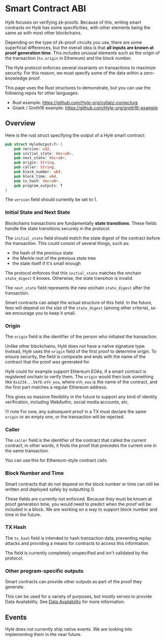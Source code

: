 # Smart Contract ABI

Hylé focuses on verifying zk-proofs. Because of this, writing smart contracts on Hylé has some specificities, with other elements being the same as with most other blockchains.

Depending on the type of zk-proof circuits you use, there are some superficial differences, but the overall idea is that **all inputs are known at proof generation time**. This includes unusual elements such as the origin of the transaction (`tx.origin` in Ethereum) and the block number.

The Hylé protocol enforces several invariants on transactions to maximize security. For this reason, we must specify some of the data within a zero-knowledge proof.

This page uses the Rust structures to demonstrate, but you can use the following repos for other languages:

- Rust example: https://github.com/Hyle-org/collatz-conjecture
- Gnark / Groth16 example: https://github.com/Hyle-org/groth16-example

## Overview

Here is the rust struct specifying the output of a Hylé smart contract:

```rust
pub struct HyleOutput<T> {
    pub version: u32,
    pub initial_state: Vec<u8>,
    pub next_state: Vec<u8>,
    pub origin: String,
    pub caller: String,
    pub block_number: u64,
    pub block_time: u64,
    pub tx_hash: Vec<u8>,
    pub program_outputs: T
}
```

The `version` field should currently be set to 1.

<!-- Inclure diagramme sur le flow d'une preuve ici -->

### Initial State and Next State

Blockchains transactions are fundamentally **state transitions**. These fields handle the state transitions securely in the protocol.  

The `initial_state` field should match the state digest of the contract before the transaction. This could consist of several things, such as:

- the hash of the previous state
- the Merkle root of the previous state tree
- the state itself if it's small enough

The protocol enforces that this `initial_state` matches the onchain `state_digest` it knows. Otherwise, the state transition is invalid.

The `next_state` field represents the new onchain `state_digest` after the transaction.

Smart contracts can adapt the actual structure of this field. In the future, fees will depend on the size of the `state_digest` (among other criteria), so we encourage you to keep it small.

### Origin

The `origin` field is the identifier of the person who initiated the transaction.  

Unlike other blockchains, Hylé does not have a native signature type. Instead, Hylé uses the `origin` field of the first proof to determine origin.
To ensure security, the field is composite and ends with the name of the contract that the proof was generated for.

Hylé could for example support Ethereum EOAs, if a smart contract is registered onchain to verify them. The `origin` would then look something like `0x1234...5678.eth_eoa`, where `eth_eoa` is the name of the contract, and the first part matches a regular Ethereum address.

This gives us massive flexibility in the future to support any kind of identity verification, including WebAuthn, social media accounts, etc.

!!! note
    For now, any subsequent proof in a TX must declare the same `origin` or an empty one, or the transaction will be rejected.

### Caller

The `caller` field is the identifier of the contract that called the current contract; in other words, it finds the proof that precedes the current one in the same transaction.

You can use this for Ethereum-style contract calls.

### Block Number and Time

Smart contracts that do not depend on the block number or time can still be written and deployed safely by outputting 0.

These fields are currently not enforced. Because they must be known at proof generation time, you would need to predict when the proof will be included in a block. We are working on a way to support block number and time in the future.


### TX Hash

The `tx_hash` field is intended to hash transaction data, preventing replay attacks and providing a means for contracts to access this information.

The field is currently completely unspecified and isn't validated by the protocol.

### Other program-specific outputs

Smart contracts can provide other outputs as part of the proof they generate. 

This can be used for a variety of purposes, but mostly serves to provide Data Availability. See [Data Availability](../about/data-availability.md) for more information.

## Events

Hylé does not currently ship native events. We are looking into implementing them in the near future.